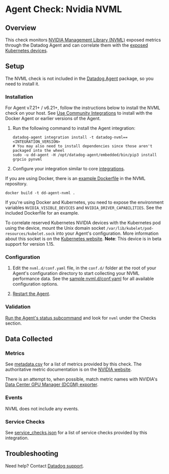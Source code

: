 # Agent Check: Nvidia NVML

## Overview

This check monitors [NVIDIA Management Library (NVML)][1] exposed metrics through the Datadog Agent and can correlate them with the [exposed Kubernetes devices][12].

## Setup

The NVML check is not included in the [Datadog Agent][2] package, so you need to install it.

### Installation

For Agent v7.21+ / v6.21+, follow the instructions below to install the NVML check on your host. See [Use Community Integrations][3] to install with the Docker Agent or earlier versions of the Agent.

1. Run the following command to install the Agent integration:

   ```shell
   datadog-agent integration install -t datadog-nvml==<INTEGRATION_VERSION>
   # You may also need to install dependencies since those aren't packaged into the wheel
   sudo -u dd-agent -H /opt/datadog-agent/embedded/bin/pip3 install grpcio pynvml
   ```

2. Configure your integration similar to core [integrations][4].

If you are using Docker, there is an [example Dockerfile][15] in the NVML repository.

   ```shell
   docker build -t dd-agent-nvml .
   ```

If you're using Docker and Kubernetes, you need to expose the environment variables `NVIDIA_VISIBLE_DEVICES` and `NVIDIA_DRIVER_CAPABILITIES`. See the included Dockerfile for an example.

To correlate reserved Kubernetes NVIDIA devices with the Kubernetes pod using the device, mount the Unix domain socket `/var/lib/kubelet/pod-resources/kubelet.sock` into your Agent's configuration. More information about this socket is on the [Kubernetes website][12]. **Note**: This device is in beta support for version 1.15.

### Configuration

1. Edit the `nvml.d/conf.yaml` file, in the `conf.d/` folder at the root of your Agent's configuration directory to start collecting your NVML performance data. See the [sample nvml.d/conf.yaml][7] for all available configuration options.

2. [Restart the Agent][8].

### Validation

[Run the Agent's status subcommand][9] and look for `nvml` under the Checks section.

## Data Collected

### Metrics

See [metadata.csv][10] for a list of metrics provided by this check. The authoritative metric documentation is on the [NVIDIA website][13].

There is an attempt to, when possible, match metric names with NVIDIA's [Data Center GPU Manager (DCGM) exporter][14].

### Events

NVML does not include any events.

### Service Checks

See [service_checks.json][16] for a list of service checks provided by this integration.

## Troubleshooting

Need help? Contact [Datadog support][11].


[1]: https://pypi.org/project/pynvml/
[2]: https://app.datadoghq.com/account/settings#agent
[3]: https://docs.datadoghq.com/agent/guide/use-community-integrations/
[4]: https://docs.datadoghq.com/getting_started/integrations/
[7]: https://github.com/DataDog/integrations-extras/blob/master/nvml/datadog_checks/nvml/data/conf.yaml.example
[8]: https://docs.datadoghq.com/agent/guide/agent-commands/#start-stop-and-restart-the-agent
[9]: https://docs.datadoghq.com/agent/guide/agent-commands/#agent-status-and-information
[10]: https://github.com/DataDog/integrations-extras/blob/master/nvml/metadata.csv
[11]: https://docs.datadoghq.com/help
[12]: https://kubernetes.io/docs/concepts/extend-kubernetes/compute-storage-net/device-plugins/#monitoring-device-plugin-resources
[13]: https://docs.nvidia.com/deploy/nvml-api/group__nvmlDeviceQueries.html
[14]: https://github.com/NVIDIA/dcgm-exporter
[15]: https://github.com/DataDog/integrations-extras/blob/master/nvml/tests/Dockerfile
[16]: https://github.com/DataDog/integrations-extras/blob/master/nvml/assets/service_checks.json

